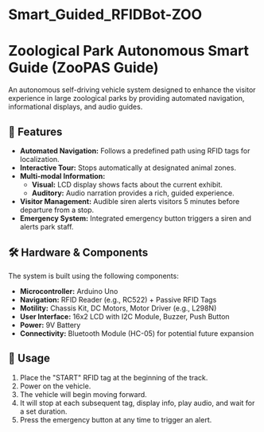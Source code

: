# Smart_Guided_RFIDBot-ZOO
# Zoological Park Autonomous Smart Guide (ZooPAS Guide)

An autonomous self-driving vehicle system designed to enhance the visitor experience in large zoological parks by providing automated navigation, informational displays, and audio guides.

## 🚀 Features

- **Automated Navigation:** Follows a predefined path using RFID tags for localization.
- **Interactive Tour:** Stops automatically at designated animal zones.
- **Multi-modal Information:**
  - **Visual:** LCD display shows facts about the current exhibit.
  - **Auditory:** Audio narration provides a rich, guided experience.
- **Visitor Management:** Audible siren alerts visitors 5 minutes before departure from a stop.
- **Emergency System:** Integrated emergency button triggers a siren and alerts park staff.

## 🛠️ Hardware & Components

The system is built using the following components:
- **Microcontroller:** Arduino Uno
- **Navigation:** RFID Reader (e.g., RC522) + Passive RFID Tags
- **Motility:** Chassis Kit, DC Motors, Motor Driver (e.g., L298N)
- **User Interface:** 16x2 LCD with I2C Module, Buzzer, Push Button
- **Power:** 9V Battery
- **Connectivity:** Bluetooth Module (HC-05) for potential future expansion

## 🚦 Usage

1.  Place the "START" RFID tag at the beginning of the track.
2.  Power on the vehicle.
3.  The vehicle will begin moving forward.
4.  It will stop at each subsequent tag, display info, play audio, and wait for a set duration.
5.  Press the emergency button at any time to trigger an alert.



